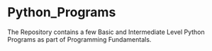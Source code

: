 # Python_Programs
The Repository contains a few Basic and Intermediate Level Python Programs as part of Programming Fundamentals.
